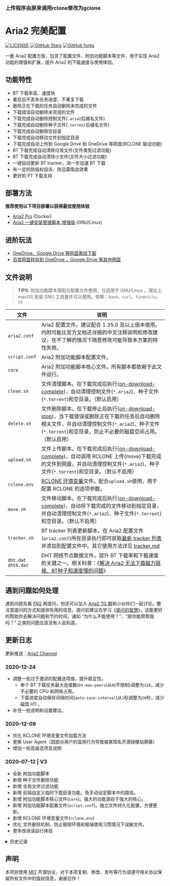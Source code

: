 ### 上传程序由原来调用rclone修改为gclone  

# Aria2 完美配置

[![LICENSE](https://img.shields.io/github/license/mashape/apistatus.svg?style=flat-square&label=License)](https://github.com/P3TERX/aria2.conf/blob/master/LICENSE)
[![GitHub Stars](https://img.shields.io/github/stars/P3TERX/aria2.conf.svg?style=flat-square&label=Stars&logo=github)](https://github.com/P3TERX/aria2.conf/stargazers)
[![GitHub forks](https://img.shields.io/github/forks/P3TERX/aria2.conf.svg?style=flat-square&label=Forks&logo=github)](https://github.com/P3TERX/aria2.conf/fork)

一套 Aria2 配置方案，包含了配置文件、附加功能脚本等文件，用于实现 Aria2 功能的增强和扩展，提升 Aria2 的下载速度与使用体验。

## 功能特性

* BT 下载率高、速度快
* 重启后不丢失任务进度、不重复下载
* 删除正在下载的任务自动删除未完成的文件
* 下载错误自动删除未完成的文件
* 下载完成自动删除控制文件(`.aria2`后缀名文件)
* 下载完成自动删除种子文件(`.torrent`后缀名文件)
* 下载完成自动删除空目录
* 下载完成自动移动文件到指定目录
* 下载完成自动上传到 Google Drive 和 OneDrive 等网盘(RCLONE 联动功能)
* BT 下载完成自动清除垃圾文件(文件类型过滤功能)
* BT 下载完成自动清除小文件(文件大小过滤功能)
* 一键自动更新 BT tracker，进一步加速 BT 下载
* 有一定的防版权投诉、防迅雷吸血效果
* 更好的 PT 下载支持

## 部署方法

**推荐使用以下项目部署以获得最佳使用体验**

- [Aria2 Pro](https://github.com/P3TERX/docker-aria2-pro) (Docker)
- [Aria2 一键安装管理脚本 增强版](https://github.com/P3TERX/aria2.sh) (GNU/Linux)

## 进阶玩法

* [OneDrive、Google Drive 等网盘离线下载](https://p3terx.com/archives/offline-download-of-onedrive-gdrive.html)
* [百度网盘转存到 OneDrive 、Google Drive 等其他网盘](https://p3terx.com/archives/baidunetdisk-transfer-to-onedrive-and-google-drive.html)

## 文件说明

> **TIPS:** 附加功能脚本需配合配置文件使用，仅适用于 GNU/Linux ，理论上 macOS 安装 GNU 工具套件可以使用。依赖：`bash`、`curl`、`findutils`、`jq`

| 文件                    | 说明                                                                                                                                                                                                                                                                                      |
| ----------------------- | ----------------------------------------------------------------------------------------------------------------------------------------------------------------------------------------------------------------------------------------------------------------------------------------- |
| `aria2.conf`            | Aria2 配置文件。建议配合 1.35.0 及以上版本使用。内附可能比官方文档还详细的中文注释说明和修改建议，在不了解的情况下随意修改可能导致本方案的特性失效。                                                                                                                                      |
| `script.conf`           | Aria2 附加功能脚本配置文件。                                                                                                                                                                                                                                                              |
| `core`                  | Aria2 附加功能脚本核心文件。所有脚本都依赖于此文件运行。                                                                                                                                                                                                                                  |
| `clean.sh`              | 文件清理脚本。在下载完成后执行([on-download-complete](https://aria2.github.io/manual/en/html/aria2c.html#cmdoption-on-download-complete))，自动清理控制文件(`*.aria2`)、种子文件(`*.torrent`)和空目录。（默认启用）                                                                       |
| `delete.sh`             | 文件删除脚本。在下载停止后执行([on-download-stop](https://aria2.github.io/manual/en/html/aria2c.html#cmdoption-on-download-stop))，当下载错误或删除正在下载的任务后自动删除相关文件，并自动清理控制文件(`*.aria2`)、种子文件(`*.torrent`)和空目录，防止不必要的磁盘空间占用。（默认启用） |
| `upload.sh`             | 文件上传脚本。在下载完成后执行([on-download-complete](https://aria2.github.io/manual/en/html/aria2c.html#cmdoption-on-download-complete))，自动调用 RCLONE 上传(move)下载完成的文件到网盘，并自动清理控制文件(`*.aria2`)、种子文件(`*.torrent`)和空目录。（默认不启用）                   |
| `rclone.env`            | [RCLONE 环境变量](https://rclone.org/docs/#environment-variables)文件。配合`upload.sh`使用，用于配置 RCLONE 的选项参数。                                                                                                                                                                  |
| `move.sh`               | 文件移动脚本。在下载完成后执行([on-download-complete](https://aria2.github.io/manual/en/html/aria2c.html#cmdoption-on-download-complete))，自动将下载完成的文件移动到指定目录，并自动清理控制文件(`*.aria2`)、种子文件(`*.torrent`)和空目录。（默认不启用）                               |
| `tracker.sh`            | BT tracker 列表更新脚本。在 Aria2 配置文件(`aria2.conf`)所在目录执行即可获取[最新 tracker 列表](https://raw.githubusercontent.com/XIU2/TrackersListCollection/master/all.txt)并添加到配置文件中。其它使用方法详见 [tracker.md](./tracker.md)                                              |
| `dht.dat`<br>`dht6.dat` | DHT 网络节点数据文件。提升 BT 下载率和下载速度的关键之一。相关科普：《[解决 Aria2 无法下载磁力链接、BT种子和速度慢的问题](https://p3terx.com/archives/solved-aria2-cant-download-magnetic-link-bt-seed-and-slow-speed.html)》                                                             |

## 遇到问题如何处理

遇到问题先看 [FAQ](https://p3terx.com/archives/aria2_perfect_config-faq.html) 再提问，你还可以加入 [Aria2 TG 群](https://t.me/Aria2c)和小伙伴们一起讨论。要注意提问的方式和提供有用的信息，提问前建议去学习《[提问的智慧](https://github.com/ryanhanwu/How-To-Ask-Questions-The-Smart-Way/blob/master/README-zh_CN.md)》，这能更好的帮助你去解决问题和节约时间。诸如 “为什么不能使用？”、“那你能帮帮我吗？” 之类的问题应该没有人会知道。

## 更新日志

更新推送：[Aria2 Channel](https://t.me/Aria2_Channel)

### 2020-12-24

- 调整一些过于激进的配置选项值，提升稳定性。
  - 单个 BT 下载任务最大连接数(`bt-max-peers`)从`0`(不限制)调整为`128`，减少不必要的 CPU 和网络占用。
  - 下载进度自动保存间隔时间(`auto-save-interval`)从`1`秒调整为`20`秒，减少磁盘 I/O 。
- 补充一些说明和设置建议。

### 2020-12-09

- 优化 RCLONE 环境变量文件加载方法
- 更换 User Agent（因部分用户的滥用行为导致被某知名开源镜像站屏蔽）
- 增加一些高级选项及说明

### 2020-07-12 | V3

- 全新 附加功能脚本
- 新增 种子文件删除功能
- 新增 全局文件过滤功能
- 新增 前端自定义临时下载目录功能。免手动设定脚本中的路径。
- 新增 附加功能脚本核心文件(`core`)。强大的功能源自于强大的核心。
- 新增 附加功能脚本配置文件(`script.conf`)。独立文件持久化配置，方便更新。
- 新增 RCLONE 环境变量文件(`rclone.env`)
- 优化 文件删除机制。防止极限环境和极端使用习惯情况下误删文件。
- 更多改进请自行体验

<details>
<summary>历史记录</summary>

早期版本和其它记录已归档至 [v2 分支](https://github.com/P3TERX/aria2.conf/tree/v2)

</details>

## 声明

本项目使用 [MIT](https://github.com/P3TERX/aria2.conf/blob/master/LICENSE) 开源协议，对于本项复制、修改、发布等行为请遵守相关协议保留所有文件中的版权信息，谢谢合作！
